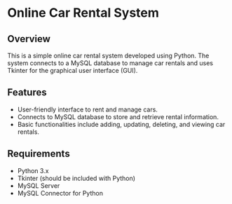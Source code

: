 # Online Car Rental System

## Overview

This is a simple online car rental system developed using Python. The system connects to a MySQL database to manage car rentals and uses Tkinter for the graphical user interface (GUI).

## Features

- User-friendly interface to rent and manage cars.
- Connects to MySQL database to store and retrieve rental information.
- Basic functionalities include adding, updating, deleting, and viewing car rentals.

## Requirements

- Python 3.x
- Tkinter (should be included with Python)
- MySQL Server
- MySQL Connector for Python
